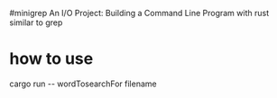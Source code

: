 #minigrep
An I/O Project: Building a Command Line Program with rust similar to
grep

# how to use
cargo run -- wordTosearchFor filename
